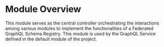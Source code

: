 # Module Overview
This module serves as the central controller orchestrating the interactions among various modules to implement the functionalities of a Federated GraphQL Schema Registry. This module is used by the GraphQL Service defined in the default module of the project.

